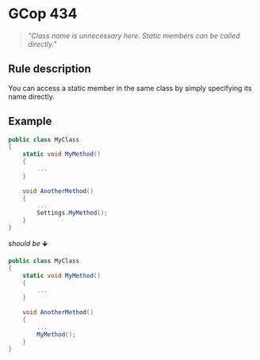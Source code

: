 ﻿# GCop 434

> *"Class name is unnecessary here. Static members can be called directly."*

## Rule description

You can access a static member in the same class by simply specifying its name directly.

## Example

```csharp
public class MyClass
{
    static void MyMethod()
    {
        ...
    }
    
    void AnotherMethod()
    {
        ...
        Settings.MyMethod(); 
    }
}
```

*should be* 🡻

```csharp
public class MyClass
{
    static void MyMethod()
    {
        ...
    }
    
    void AnotherMethod()
    {
        ...
        MyMethod(); 
    }
}
```
